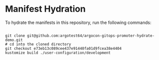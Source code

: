 
# Manifest Hydration

To hydrate the manifests in this repository, run the following commands:

```shell

git clone git@github.com:argotest64/argocon-gitops-promoter-hydrate-demo.git
# cd into the cloned directory
git checkout e73eb13c089cee437e91440fa01d9fcea38e4404
kustomize build ./user-configuration/development
```